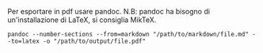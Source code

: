 Per esportare in pdf usare pandoc. N.B: pandoc ha bisogno di un'installazione di LaTeX, si consiglia MikTeX.

`pandoc --number-sections --from=markdown "/path/to/markdown/file.md" --to=latex -o "/path/to/output/file.pdf"`